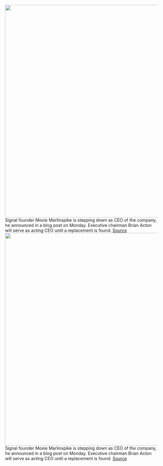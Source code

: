<img src='https://cdn.vox-cdn.com/thumbor/wOowkjp9XEFcK2c_fa10fGCyzTM=/0x0:2040x1360/1200x800/filters:focal(857x517:1183x843)/cdn.vox-cdn.com/uploads/chorus_image/image/70370950/acastro_210125_1777_signal_0002.0.jpg' width='700px' /><br/>
Signal founder Moxie Marlinspike is stepping down as CEO of the company, he announced in a blog post on Monday. Executive chairman Brian Acton will serve as acting CEO until a replacement is found.
<a href='https://www.theverge.com/2022/1/10/22876891/signal-ceo-steps-down-moxie-marlinspike-encryption-cryptocurrency'> Source <a/><img src='https://cdn.vox-cdn.com/thumbor/wOowkjp9XEFcK2c_fa10fGCyzTM=/0x0:2040x1360/1200x800/filters:focal(857x517:1183x843)/cdn.vox-cdn.com/uploads/chorus_image/image/70370950/acastro_210125_1777_signal_0002.0.jpg' width='700px' /><br/>
Signal founder Moxie Marlinspike is stepping down as CEO of the company, he announced in a blog post on Monday. Executive chairman Brian Acton will serve as acting CEO until a replacement is found.
<a href='https://www.theverge.com/2022/1/10/22876891/signal-ceo-steps-down-moxie-marlinspike-encryption-cryptocurrency'> Source <a/>